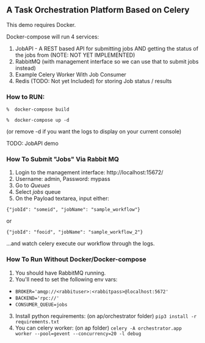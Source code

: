 ## A Task Orchestration Platform Based on Celery 

This demo requires Docker.

Docker-compose will run 4 services:
1.  JobAPI - A REST based API for submitting jobs AND getting the status of the jobs from (NOTE: NOT YET IMPLEMENTED)
2.  RabbitMQ (with management interface so we can use that to submit jobs instead)
3.  Example Celery Worker With Job Consumer
4.  Redis (TODO: Not yet Included) for storing Job status / results


### How to RUN:

`
%  docker-compose build
` 

`
%  docker-compose up -d   
`

(or remove -d if you want the logs to display on your current console)


TODO:  JobAPI demo

### How To Submit "Jobs" Via Rabbit MQ 

1.  Login to the management interface:  http://localhost:15672/
2.  Username: admin,  Password: mypass
3.  Go to _Queues_
4.  Select _jobs_ queue
5.  On the Payload textarea, input either: 

```
{"jobId": "someid", "jobName": "sample_workflow"}
```

or

```
{"jobId": "fooid", "jobName": "sample_workflow_2"}
```

...and watch celery execute our workflow through the logs.

### How To Run Without Docker/Docker-compose

1.  You should have RabbitMQ running.
2.  You'll need to set the following env vars:

* `BROKER='amqp://<rabbituser>:<rabbitpass>@localhost:5672'`
* `BACKEND='rpc://'`
* `CONSUMER_QUEUE=jobs`

3.  Install python requirements: (on ap/orchestrator folder)  `pip3 install -r requirements.txt`
4.  You can celery worker:  (on ap folder) `celery -A orchestrator.app worker --pool=gevent --concurrency=20 -l debug`


